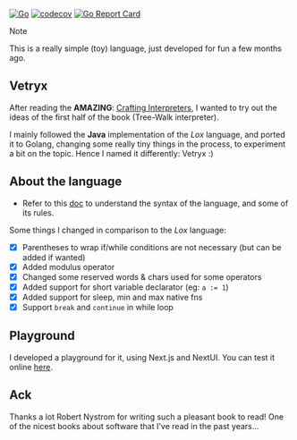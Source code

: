 [![Go](https://github.com/avazquezcode/vetryx/actions/workflows/ci.yml/badge.svg?branch=main)](https://github.com/avazquezcode/vetryx/actions/workflows/ci.yml)
[![codecov](https://codecov.io/gh/avazquezcode/vetryx/graph/badge.svg?token=BU2ZL47MNK)](https://codecov.io/gh/avazquezcode/vetryx)
<a href="https://goreportcard.com/report/github.com/avazquezcode/vetryx"><img src="https://goreportcard.com/badge/github.com/avazquezcode/vetryx" alt="Go Report Card" /></a>

> [!NOTE]  
> This is a really simple (toy) language, just developed for fun a few months ago.

## Vetryx
After reading the **AMAZING**: [Crafting Interpreters](https://www.amazon.com/dp/0990582930), I wanted to try out the ideas of the first half of the book (Tree-Walk interpreter).

I mainly followed the **Java** implementation of the _Lox_ language, and ported it to Golang, changing some really tiny things in the process, to experiment a bit on the topic. Hence I named it differently: Vetryx :)

## About the language
- Refer to this [doc](LANGUAGE.md) to understand the syntax of the language, and some of its rules.

Some things I changed in comparison to the _Lox_ language:

- [x] Parentheses to wrap if/while conditions are not necessary (but can be added if wanted)
- [x] Added modulus operator
- [x] Changed some reserved words & chars used for some operators
- [x] Added support for short variable declarator (eg: `a := 1`)
- [x] Added support for sleep, min and max native fns
- [x] Support `break` and `continue` in while loop

## Playground

I developed a playground for it, using Next.js and NextUI.
You can test it online [here](https://govetryx.agustinvazquez.me/).

## Ack
Thanks a lot Robert Nystrom for writing such a pleasant book to read! One of the nicest books about software that I've read in the past years...
